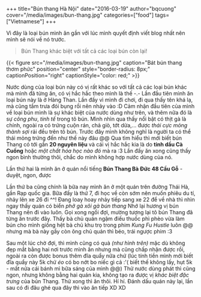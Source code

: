 +++
title="Bún thang Hà Nội"
date="2016-03-19"
author="bqcuong"
cover="/media/images/bun-thang.jpg"
categories=["food"]
tags=["Vietnamese"]
+++

Vì đây là loại bún mình ăn gần với lúc mình quyết định viết blog nhất nên mình sẽ nói về nó trước.  
>Bún Thang khác biệt với tất cả các loại bún còn lại!

{{< figure src="/media/images/bun-thang.jpg" caption="Bát bún thang thơm phức" position="center" style="border-radius: 8px;" captionPosition="right" captionStyle="color: red;" >}}

Nước dùng của loại bún này có vị rất khác so với tất cả các loại bún khác mà mình đã từng ăn, có vị hắc hắc theo mình là thế -.- Lần đầu tiên mình ăn loại bún này là ở Hàng Than. Lần đấy vì mình đi chơi, đi qua thấy tên khá lạ, mà cũng tầm trưa đói bụng rồi nên nhảy vào :D Cảm nhận đầu tiên của mình về loại bún mình là sự khác biệt của nước dùng như trên, và thêm nữa đó là sự _công phu_,  _tinh tế_ trong tô bún. Mình nhìn qua thấy nổi bật có thịt gà là chính, ngoài ra có trứng cuộn rán, chả giò, tớt dừa,... được _thái cực mỏng thành sợi_ rải đều trên tô bún. Trước đây mình không nghĩ là người ta có thể thái mỏng trứng đến như thế này đâu @@ Qua tìm hiểu thì mới biết bún Thang có tới gần **20 nguyên liệu** và cái vị hắc hắc kia là do **tinh dầu Cà Cuống** hoặc _một chất hóa học nào đó_ mà ra :3
Lần đấy ăn xong cũng thấy ngon bình thường thôi, chắc do mình không hợp nước dùng của nó.

Lần thứ hai là mình ăn ở quán nổi tiếng **Bún Thang Bà Đức 48 Cầu Gỗ** - duyệt, ngon, được

Lần thứ ba cũng chính là bữa nay mình ăn ở một quán trên đường Thái Hà, gần Rạp quốc gia. Bữa đấy là thứ 7, đi học về còn sớm nên muốn phiêu du tí, nhảy lên xe 26 đi ^^! Đang loay hoay nhảy tiếp sang xe 22 để về nhà thì nhìn ngay thấy quán có biển _phở gà xôi gà bún thang_ Nhớ lại hương vị bún Thang nên đi vào luôn. Gọi xong ngồi đợi, mường tượng lại tô bún Thang đã từng ăn trước đây. Thấy bà chủ quán ngậm điếu thuốc phì phèo vừa làm bún cho mình giống hệt bà chủ khu trọ trong phim _Kung Fu Hustle_ luôn @@ nhưng mà bà này gầy còn ông chủ quán thì béo, trái ngược phim :3

Sau một lúc chờ đợi, thì mình cũng có quà _(như hình trên)_ mặc dù không đẹp mắt bằng hai nơi trước mình ăn nhưng mà cũng chấp nhận được rồi, ngoài ra còn được bonus thêm đĩa quẩy nữa chứ (lúc tính tiền mình mới biết đĩa quẩy này 5k chứ _éo_ có bo nớt bo niếc gì cả :'( biết thế không lấy, hụt 5k - mất nửa cái bánh mì bữa sáng của mình @@) Thử nước dùng phát thì cũng ngon, nhưng không bằng hai quán kia, không tạo ra được vị _khác biệt đặc trưng_ của bún Thang. Thử xong thì ăn thôi. Hí hí. Đánh dấu quán này lại, lần sau có đi đâu ghé qua đây thì vào ăn tiếp XD XD
